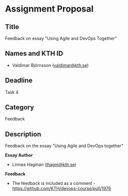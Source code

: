 # Assignment Proposal

## Title

Feedback on essay "Using Agile and DevOps Together"

## Names and KTH ID

- Valdimar Björnsson (valdimar@kth.se)


## Deadline

Task 4

## Category

Feedback

## Description

Feedback on the essay "Using Agile and DevOps together"

**Essay Author**

- Linnea Hagman (lhagm@kth.se)

**Feedback**
- The feedback is included as a comment - https://github.com/KTH/devops-course/pull/1976
